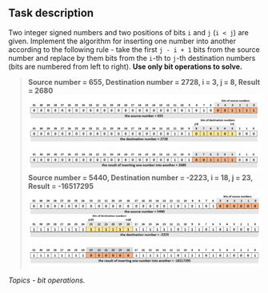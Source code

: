 ## Task description ##

Two integer signed numbers and two positions of bits `i` and `j` (`i < j`) are given. Implement the algorithm for inserting one number into another according to the following rule - take the first `j - i + 1` bits from the source number and replace by them bits from the `i`-th to `j`-th destination numbers (bits are numbered from left to right). **Use only bit operations to solve.**
> **Source number = 655, Destination number = 2728, i = 3, j = 8, Result = 2680**
> ![Scheme](Scheme1.png)
> **Source number = 5440, Destination number = -2223, i = 18, j = 23, Result = -16517295**
> ![Scheme](Scheme2.png)
>
*Topics - bit operations.*
